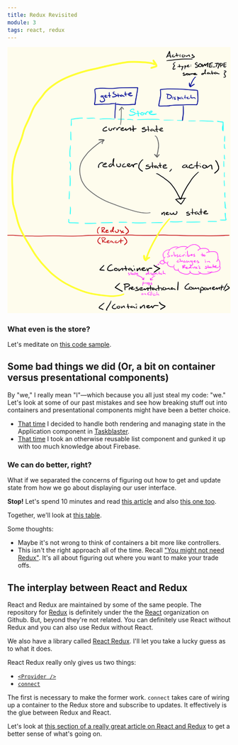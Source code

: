 ```yaml
---
title: Redux Revisited
module: 3
tags: react, redux
---
```


![Redux Flow](/assets/images/lessons/redux-revisited/react-redux-flow.png)

### What even is the store?

Let's meditate on [this code sample][createstore].

[createstore]: http://redux.js.org/docs/api/createStore.html#example

## Some bad things we did (Or, a bit on container versus presentational components)

By "we," I really mean "I"—which because you all just steal my code: "we." Let's look at some of our past mistakes and see how breaking stuff out into containers and presentational components might have been a better choice.

- [That time][application] I decided to handle both rendering and managing state in the Application component in [Taskblaster][].
- [That time][task-list] I took an otherwise reusable list component and gunked it up with too much knowledge about Firebase.

[Taskblaster]: https://github.com/turingschool-examples/taskblaster/
[application]: https://github.com/turingschool-examples/taskblaster/blob/master/lib/components/Application.js#L16-L20
[task-list]: https://github.com/turingschool-examples/taskblaster/blob/master/lib/components/TaskList.js#L18-L31

### We can do better, right?

What if we separated the concerns of figuring out how to get and update state from how we go about displaying our user interface.

**Stop!** Let's spend 10 minutes and read [this article][pvc] and also [this one too][cc].

[pvc]: https://medium.com/@dan_abramov/smart-and-dumb-components-7ca2f9a7c7d0#.s1deylkix
[cc]: https://medium.com/@learnreact/container-components-c0e67432e005#.x431xk8mv

Together, we'll look at [this table](http://redux.js.org/docs/basics/UsageWithReact.html#presentational-and-container-components).

Some thoughts:

- Maybe it's not wrong to think of containers a bit more like controllers.
- This isn't the right approach all of the time. Recall ["You might not need Redux"][ymnn]. It's all about figuring out where you want to make your trade offs.

[ymnn]: https://medium.com/@dan_abramov/you-might-not-need-redux-be46360cf367#.ixq20vlzb

## The interplay between React and Redux

React and Redux are maintained by some of the same people. The repository for [Redux][reduxrepo] is definitely under the the [React][reactorg] organization on Github. But, beyond they're not related. You can definitely use React without Redux and you can also use Redux without React.

We also have a library called [React Redux][]. I'll let you take a lucky guess as to what it does.

React Redux really only gives us two things:

- [`<Provider />`](https://github.com/reactjs/react-redux/blob/master/docs/api.md#provider-store)
- [`connect`](https://github.com/reactjs/react-redux/blob/master/docs/api.md#connectmapstatetoprops-mapdispatchtoprops-mergeprops-options)

The first is necessary to make the former work. `connect` takes care of wiring up a container to the Redux store and subscribe to updates. It effectively is the glue between Redux and React.

Let's look at [this section of a really great article on React and Redux][csst] to get a better sense of what's going on.

[reduxrepo]: https://github.com/reactjs/redux
[reactorg]: https://github.com/reactjs
[React Redux]: https://github.com/reactjs/react-redux
[csst]: https://css-tricks.com/learning-react-redux/#article-header-id-12
